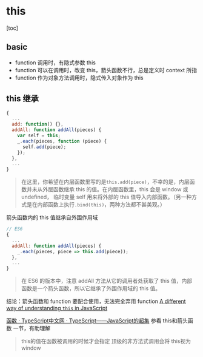 # this
[toc]

## basic

- function 调用时，有隐式参数 this
- function 可以在调用时，改变 this，箭头函数不行，总是定义时 context 所指
- function 作为对象方法调用时，隐式传入对象作为 this

## this 继承

```js
{
  ...
  add: function() {},
  addAll: function addAll(pieces) {
    var self = this;
    _.each(pieces, function (piece) {
      self.add(piece);
    });
  },
  ...
}
```

> 在这里，你希望在内层函数里写的是`this.add(piece)`，不幸的是，内层函数并未从外层函数继承 this 的值。在内层函数里，this 会是 window 或 undefined，
> 临时变量 self 用来将外部的 this 值导入内部函数。（另一种方式是在内部函数上执行`.bind(this)`，两种方法都不甚美观。）

箭头函数内的 this 值继承自外围作用域

```js
// ES6
{
  ...
  addAll: function addAll(pieces) {
    _.each(pieces, piece => this.add(piece));
  },
  ...
}
```

> 在 ES6 的版本中，注意 addAll 方法从它的调用者处获取了 this 值，内部函数是一个箭头函数，所以它继承了外围作用域的 this 值。

结论：箭头函数和 function 要配合使用，无法完全弃用 function
[A different way of understanding `this` in JavaScript](http://2ality.com/2017/12/alternate-this.html)

[函数 · TypeScript中文网 · TypeScript——JavaScript的超集](https://www.tslang.cn/docs/handbook/functions.html)
参看 this和箭头函数 一节，有助理解
> this的值在函数被调用的时候才会指定
> 顶级的非方法式调用会将 this视为window

